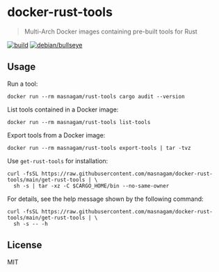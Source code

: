 # docker-rust-tools

> Multi-Arch Docker images containing pre-built tools for Rust

[![build](https://github.com/masnagam/docker-rust-tools/actions/workflows/build.yml/badge.svg)](https://github.com/masnagam/docker-rust-tools/actions/workflows/build.yml)
[![debian/bullseye](https://img.shields.io/docker/image-size/masnagam/rust-tools/debian-bullseye?label=Debian/Bullseye)](https://hub.docker.com/r/masnagam/rust-tools/tags?page=1&name=debian-bullseye)

## Usage

Run a tool:

```shell
docker run --rm masnagam/rust-tools cargo audit --version
```

List tools contained in a Docker image:

```shell
docker run --rm masnagam/rust-tools list-tools
```

Export tools from a Docker image:

```shell
docker run --rm masnagam/rust-tools export-tools | tar -tvz
```

Use `get-rust-tools` for installation:

```shell
curl -fsSL https://raw.githubusercontent.com/masnagam/docker-rust-tools/main/get-rust-tools | \
  sh -s | tar -xz -C $CARGO_HOME/bin --no-same-owner
```

For details, see the help message shown by the following command:

```shell
curl -fsSL https://raw.githubusercontent.com/masnagam/docker-rust-tools/main/get-rust-tools | \
  sh -s -- -h
```

## License

MIT
